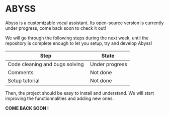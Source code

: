 # ABYSS

Abyss is a customizable vocal assistant. 
Its open-source version is currently under progress, come back soon to check it out!

We will go through the following steps during the next week, until the repository is complete enough to let you setup, try and develop Abyss!

| Step | State |
|------|-------|
| Code cleaning and bugs solving | Under progress |
| Comments | Not done |
| Setup tutorial | Not done |

Then, the project should be easy to install and understand. We will start improving the functionnalities and adding new ones.

**COME BACK SOON !**
